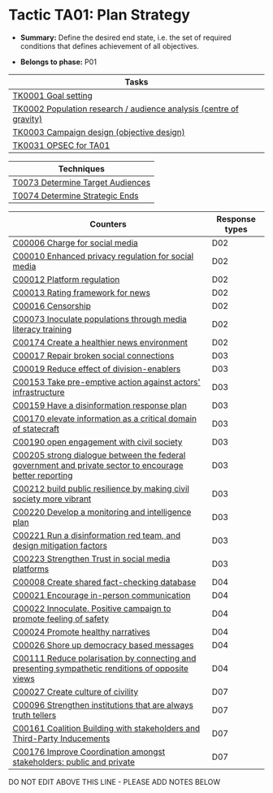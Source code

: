 # Tactic TA01: Plan Strategy

* **Summary:** Define the desired end state, i.e. the set of required conditions that defines achievement of all objectives.

* **Belongs to phase:** P01



| Tasks |
| ----- |
| [TK0001 Goal setting](../../generated_pages/tasks/TK0001.md) |
| [TK0002 Population research / audience analysis (centre of gravity)](../../generated_pages/tasks/TK0002.md) |
| [TK0003 Campaign design (objective design)](../../generated_pages/tasks/TK0003.md) |
| [TK0031 OPSEC for TA01](../../generated_pages/tasks/TK0031.md) |



| Techniques |
| ---------- |
| [T0073 Determine Target Audiences](../../generated_pages/techniques/T0073.md) |
| [T0074 Determine Strategic Ends](../../generated_pages/techniques/T0074.md) |



| Counters | Response types |
| -------- | -------------- |
| [C00006 Charge for social media](../../generated_pages/counters/C00006.md) | D02 |
| [C00010 Enhanced privacy regulation for social media](../../generated_pages/counters/C00010.md) | D02 |
| [C00012 Platform regulation](../../generated_pages/counters/C00012.md) | D02 |
| [C00013 Rating framework for news](../../generated_pages/counters/C00013.md) | D02 |
| [C00016 Censorship](../../generated_pages/counters/C00016.md) | D02 |
| [C00073 Inoculate populations through media literacy training](../../generated_pages/counters/C00073.md) | D02 |
| [C00174 Create a healthier news environment](../../generated_pages/counters/C00174.md) | D02 |
| [C00017 Repair broken social connections](../../generated_pages/counters/C00017.md) | D03 |
| [C00019 Reduce effect of division-enablers](../../generated_pages/counters/C00019.md) | D03 |
| [C00153 Take pre-emptive action against actors' infrastructure](../../generated_pages/counters/C00153.md) | D03 |
| [C00159 Have a disinformation response plan](../../generated_pages/counters/C00159.md) | D03 |
| [C00170 elevate information as a critical domain of statecraft](../../generated_pages/counters/C00170.md) | D03 |
| [C00190 open engagement with civil society](../../generated_pages/counters/C00190.md) | D03 |
| [C00205 strong dialogue between the federal government and private sector to encourage better reporting](../../generated_pages/counters/C00205.md) | D03 |
| [C00212 build public resilience by making civil society more vibrant](../../generated_pages/counters/C00212.md) | D03 |
| [C00220 Develop a monitoring and intelligence plan](../../generated_pages/counters/C00220.md) | D03 |
| [C00221 Run a disinformation red team, and design mitigation factors](../../generated_pages/counters/C00221.md) | D03 |
| [C00223 Strengthen Trust in social media platforms](../../generated_pages/counters/C00223.md) | D03 |
| [C00008 Create shared fact-checking database](../../generated_pages/counters/C00008.md) | D04 |
| [C00021 Encourage in-person communication](../../generated_pages/counters/C00021.md) | D04 |
| [C00022 Innoculate. Positive campaign to promote feeling of safety](../../generated_pages/counters/C00022.md) | D04 |
| [C00024 Promote healthy narratives](../../generated_pages/counters/C00024.md) | D04 |
| [C00026 Shore up democracy based messages](../../generated_pages/counters/C00026.md) | D04 |
| [C00111 Reduce polarisation by connecting and presenting sympathetic renditions of opposite views](../../generated_pages/counters/C00111.md) | D04 |
| [C00027 Create culture of civility](../../generated_pages/counters/C00027.md) | D07 |
| [C00096 Strengthen institutions that are always truth tellers](../../generated_pages/counters/C00096.md) | D07 |
| [C00161 Coalition Building with stakeholders and Third-Party Inducements](../../generated_pages/counters/C00161.md) | D07 |
| [C00176 Improve Coordination amongst stakeholders: public and private](../../generated_pages/counters/C00176.md) | D07 |


DO NOT EDIT ABOVE THIS LINE - PLEASE ADD NOTES BELOW
